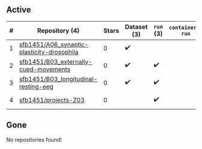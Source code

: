 ## Active
| # | Repository (4) | Stars | Dataset (3) | `run` (3) | `containers-run` | Last Modified |
| --- | --- | --- | --- | --- | --- | --- |
| 1 | [sfb1451/A06_synaptic-plasticity-drosophila](https://github.com/sfb1451/A06_synaptic-plasticity-drosophila) | 0 | :heavy_check_mark: |  |  | 2023-10-04 17:30:19+00:00 |
| 2 | [sfb1451/B03_externally-cued-movements](https://github.com/sfb1451/B03_externally-cued-movements) | 0 | :heavy_check_mark: | :heavy_check_mark: |  | 2024-02-09 11:08:04+00:00 |
| 3 | [sfb1451/B03_longitudinal-resting-eeg](https://github.com/sfb1451/B03_longitudinal-resting-eeg) | 0 | :heavy_check_mark: | :heavy_check_mark: |  | 2023-04-13 15:39:25+00:00 |
| 4 | [sfb1451/projects-Z03](https://github.com/sfb1451/projects-Z03) | 0 |  | :heavy_check_mark: |  | 2024-04-23 16:24:34+00:00 |

## Gone
No repositories found!
